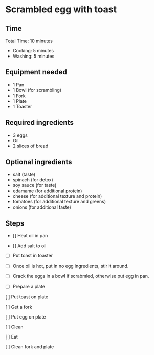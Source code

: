 # Scrambled egg with toast

## Time 
Total Time: 10 minutes
- Cooking: 5 minutes
- Washing: 5 minutes

## Equipment needed
- 1 Pan
- 1 Bowl (for scrambling)
- 1 Fork
- 1 Plate
- 1 Toaster

## Required ingredients
- 3 eggs
- Oil
- 2 slices of bread

## Optional ingredients
- salt (taste)
- spinach (for detox)
- soy sauce (for taste)
- edamame (for additional protein)
- cheese (for additional texture and protein)
- tomatoes (for additional texture and greens)
- onions (for additional taste)

## Steps
- [] Heat oil in pan

- [] Add salt to oil

- [ ] Put toast in toaster

- [ ] Once oil is hot, put in no egg ingredients, stir it around. 

-[ ] Crack the eggs in a bowl if scrabmled, otherwise put egg in pan.

-[ ] Prepare a plate  

[ ] Put toast on plate

[ ] Get a fork

[ ] Put egg on plate

[ ] Clean

[ ] Eat

[ ] Clean fork and plate